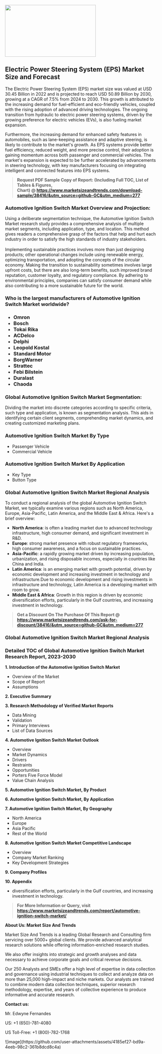 <p><img class="alignnone size-medium wp-image-20088" src="https://ffe5etoiles.com/wp-content/uploads/2024/12/MST1-300x171.png" alt="" width="300" height="171" /></p><h2>Electric Power Steering System (EPS) Market Size and Forecast</h2><p>The Electric Power Steering System (EPS) market size was valued at USD 30.45 Billion in 2022 and is projected to reach USD 50.89 Billion by 2030, growing at a CAGR of 7.5% from 2024 to 2030. This growth is attributed to the increasing demand for fuel-efficient and eco-friendly vehicles, coupled with the rising adoption of advanced driving technologies. The ongoing transition from hydraulic to electric power steering systems, driven by the growing preference for electric vehicles (EVs), is also fueling market expansion.</p><p>Furthermore, the increasing demand for enhanced safety features in automobiles, such as lane-keeping assistance and adaptive steering, is likely to contribute to the market's growth. As EPS systems provide better fuel efficiency, reduced weight, and more precise control, their adoption is gaining momentum across both passenger and commercial vehicles. The market's expansion is expected to be further accelerated by advancements in steering technology, with key manufacturers focusing on integrating intelligent and connected features into EPS systems.</p></p><blockquote id="" class=""><strong>Request PDF Sample Copy of Report: (Including Full TOC, List of Tables &amp; Figures, Chart)&nbsp;@&nbsp;<strong><a href="https://www.marketsizeandtrends.com/download-sample/38416/&utm_source=github-GC&utm_medium=277" target="_blank">https://www.marketsizeandtrends.com/download-sample/38416/&utm_source=github-GC&utm_medium=277</a></strong></strong></blockquote><h3 id="" class="">Automotive Ignition Switch Market&nbsp;Overview and Projection:</h3><p id="" class="">Using a deliberate segmentation technique, the Automotive Ignition Switch Market research study provides a comprehensive analysis of multiple market segments, including application, type, and location. This method gives readers a comprehensive grasp of the factors that help and hurt each industry in order to satisfy the high standards of industry stakeholders. <br /> <br />Implementing sustainable practices involves more than just designing products; other operational changes include using renewable energy, optimizing transportation, and adopting the concepts of the circular economy. Making the transition to sustainability sometimes involves large upfront costs, but there are also long-term benefits, such improved brand reputation, customer loyalty, and regulatory compliance. By adhering to environmental principles, companies can satisfy consumer demand while also contributing to a more sustainable future for the world.</p><h3 id="" class="">Who is the largest manufacturers of&nbsp;Automotive Ignition Switch Market worldwide?</h3><h3 class=""><p><ul><li>Omron </li><li> Bosch </li><li> Tokai Rika </li><li> ACDelco </li><li> Delphi </li><li> Leopold Kostal </li><li> Standard Motor </li><li> BorgWarner </li><li> Strattec </li><li> Febi Bilstein </li><li> Duralast </li><li> Chaoda</li></ul></p></h3><h3 id="" class="">Global&nbsp;Automotive Ignition Switch Market Segmentation:</h3><p id="" class="">Dividing the market into discrete categories according to specific criteria, such type and application, is known as segmentation analysis. This aids in identifying certain client segments, comprehending market dynamics, and creating customized marketing plans.</p><h3 id="" class="">Automotive Ignition Switch Market&nbsp;By Type</h3><p><p><ul><li>Passenger Vehicle </li><li> Commercial Vehicle</p></li></ul></p></p><h3 id="" class="">Automotive Ignition Switch Market&nbsp;By Application</h3><p class=""><p><ul><li>Key Type </li><li> Button Type</li></ul></p></p><h3 id="" class="">Global Automotive Ignition Switch Market Regional Analysis</h3><p id="" class="">To conduct a regional analysis of the global Automotive Ignition Switch Market, we typically examine various regions such as North America, Europe, Asia-Pacific, Latin America, and the Middle East &amp; Africa. Here's a brief overview:</p><ul><li><strong>North America</strong>: is often a leading market due to advanced technology infrastructure, high consumer demand, and significant investment in R&amp;D.</li><li><strong>Europe</strong>: strong market presence with robust regulatory frameworks, high consumer awareness, and a focus on sustainable practices.</li><li><strong>Asia-Pacific</strong>: a rapidly growing market driven by increasing population, urbanization, and rising disposable incomes, especially in countries like China and India.</li><li><strong>Latin America</strong>: is an emerging market with growth potential, driven by economic development and increasing investment in technology and infrastructure.Due to economic development and rising investments in infrastructure and technology, Latin America is a developing market with room to grow.</li><li><strong>Middle East &amp; Africa</strong>: Growth in this region is driven by economic diversification efforts, particularly in the Gulf countries, and increasing investment in technology.</li></ul><blockquote id="" class=""><strong>Get a Discount On The Purchase Of This Report @ <strong><a href="https://www.marketsizeandtrends.com/ask-for-discount/38416/&utm_source=github-GC&utm_medium=277" target="_blank">https://www.marketsizeandtrends.com/ask-for-discount/38416/&utm_source=github-GC&utm_medium=277</a></strong></strong></blockquote><h3 id="" class="">Global Automotive Ignition Switch Market Regional Analysis</h3><h3 id="" class="">Detailed TOC of Global Automotive Ignition Switch Market Research Report, 2023-2030</h3><p id="" class=""><strong>1. Introduction of the Automotive Ignition Switch Market</strong></p><ul><li>Overview of the Market</li><li>Scope of Report</li><li>Assumptions</li></ul><p id="" class=""><strong>2. Executive Summary</strong></p><p id="" class=""><strong>3. Research Methodology of Verified Market Reports</strong></p><ul><li>Data Mining</li><li>Validation</li><li>Primary Interviews</li><li>List of Data Sources</li></ul><p id="" class=""><strong>4. Automotive Ignition Switch Market Outlook</strong></p><ul><li>Overview</li><li>Market Dynamics</li><li>Drivers</li><li>Restraints</li><li>Opportunities</li><li>Porters Five Force Model</li><li>Value Chain Analysis</li></ul><p id="" class=""><strong>5. Automotive Ignition Switch Market, By Product</strong></p><p id="" class=""><strong>6. Automotive Ignition Switch Market, By Application</strong></p><p id="" class=""><strong>7. Automotive Ignition Switch Market, By Geography</strong></p><ul><li>North America</li><li>Europe</li><li>Asia Pacific</li><li>Rest of the World</li></ul><p id="" class=""><strong>8. Automotive Ignition Switch Market Competitive Landscape</strong></p><ul><li>Overview</li><li>Company Market Ranking</li><li>Key Development Strategies</li></ul><p id="" class=""><strong>9. Company Profiles</strong></p><p id="" class=""><strong>10. Appendix</strong></p><ul><li>diversification efforts, particularly in the Gulf countries, and increasing investment in technology.</li></ul><blockquote id="" class=""><strong>For More Information or Query, visit <strong><strong><a href="https://www.marketsizeandtrends.com/report/automotive-ignition-switch-market/" target="_blank">https://www.marketsizeandtrends.com/report/automotive-ignition-switch-market/</a></strong></strong></strong></blockquote><p id="" class=""><strong>About Us: Market Size And Trends</strong></p><p id="" class="">Market Size And Trends is a leading Global Research and Consulting firm servicing over 5000+ global clients. We provide advanced analytical research solutions while offering information-enriched research studies.</p><p id="" class="">We also offer insights into strategic and growth analyses and data necessary to achieve corporate goals and critical revenue decisions.</p><p id="" class="">Our 250 Analysts and SMEs offer a high level of expertise in data collection and governance using industrial techniques to collect and analyze data on more than 25,000 high-impact and niche markets. Our analysts are trained to combine modern data collection techniques, superior research methodology, expertise, and years of collective experience to produce informative and accurate research.</p><p id="" class=""><strong>Contact us:</strong></p><p id="" class="">Mr. Edwyne Fernandes</p><p id="" class="">US: +1 (650)-781-4080</p><p id="" class="">US Toll-Free: +1 (800)-782-1768</p>
![image](https://github.com/user-attachments/assets/4185ef27-bd9a-4eeb-98c2-361b8dcd8c4a)
